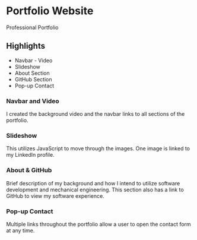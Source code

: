 # Portfolio Website
Professional Portfolio

## Highlights
* Navbar - Video
* Slideshow
* About Section
* GitHub Section
* Pop-up Contact

### Navbar and Video

I created the background video and the navbar links to all sections of the portfolio.

### Slideshow

This utilizes JavaScript to move through the images. One image is linked to my LinkedIn profile.

### About & GitHub

Brief description of my background and how I intend to utilize software development and mechanical engineering.
This section also has a link to GitHub to view my software experience.

### Pop-up Contact

Multiple links throughout the portfolio allow a user to open the contact form at any time.